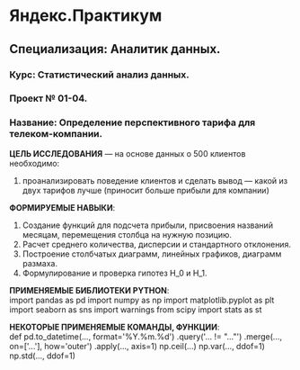 # Яндекс.Практикум<br>
## Специализация: Аналитик данных.<br>
### Курс: Статистический анализ данных.<br>
### Проект № 01-04.<br>
### Название: Определение перспективного тарифа для телеком-компании.<br>

**ЦЕЛЬ ИССЛЕДОВАНИЯ** — на основе данных о 500 клиентов необходимо:<br>
1) проанализировать поведение клиентов и сделать вывод — какой из двух тарифов лучше (приносит больше прибыли для компании)<br>

**ФОРМИРУЕМЫЕ НАВЫКИ**:<br>
1) Создание функций для подсчета прибыли, присвоения названий месяцам, перемещения столбца на нужную позицию.<br>
2) Расчет среднего количества, дисперсии и стандартного отклонения.<br>
3) Построение столбчатых диаграмм, линейных графиков, диаграмм размаха.<br>
4) Формулирование и проверка гипотез Н_0 и Н_1.<br>

**ПРИМЕНЯЕМЫЕ БИБЛИОТЕКИ PYTHON**:<br>
import pandas as pd
import numpy as np
import matplotlib.pyplot as plt
import seaborn as sns
import warnings
from scipy import stats as st

**НЕКОТОРЫЕ ПРИМЕНЯЕМЫЕ КОМАНДЫ, ФУНКЦИИ**:<br>
def
pd.to_datetime(..., format='%Y.%m.%d')
.query('... != "..."')
.merge(..., on=['...'], how='outer')
.apply(..., axis=1)
np.ceil(...)
np.var(..., ddof=1)
np.std(..., ddof=1)